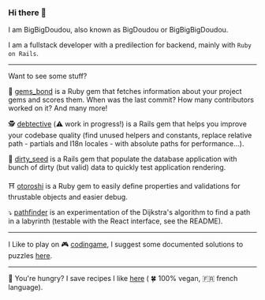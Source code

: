 ### Hi there 👋

I am BigBigDoudou, also known as BigDoudou or BigBigBigDoudou.

I am a fullstack developer with a predilection for backend, mainly with `Ruby on Rails`.

---

Want to see some stuff?

💎 [gems_bond](https://github.com/BigBigDoudou/gems_bond) is a Ruby gem that fetches information about your project gems and scores them. When was the last commit? How many contributors worked on it? And many more!

🕵️ [debtective](https://github.com/perangusta/debtective) (:warning: work in progress!) is a Rails gem that helps you improve your codebase quality (find unused helpers and constants, replace relative path - partials and I18n locales - with absolute paths for performance...).

🌱 [dirty_seed](https://github.com/BigBigDoudou/dirty_seed) is a Rails gem that populate the database application with bunch of dirty (but valid) data to quickly test application rendering.

⛩️ [otoroshi](https://github.com/BigBigDoudou/otoroshi) is a Ruby gem to easily define properties and validations for thrustable objects and easier debug.

⤵️ [pathfinder](https://github.com/BigBigDoudou/pathfinder) is an experimentation of the Dijkstra's algorithm to find a path in a labyrinth (testable with the React interface, see the README).

---

I Like to play on :video_game: [codingame](https://www.codingame.com/), I suggest some documented solutions to puzzles [here](https://github.com/BigBigDoudou/coding_game).

---

:hamburger: You're hungry? I save recipes I like [here](https://github.com/BigBigDoudou/cookbook) ( :four_leaf_clover: 100% vegan, :fr: french language).
